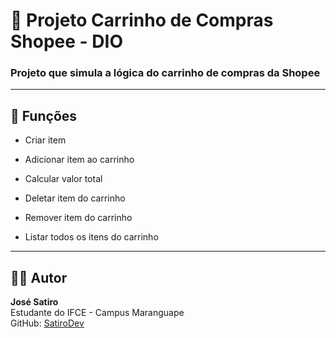# 🛒 Projeto Carrinho de Compras Shopee - DIO
### Projeto que simula a lógica do carrinho de compras da Shopee

---

## 📌 Funções
- Criar item

- Adicionar item ao carrinho

- Calcular valor total

- Deletar item do carrinho

- Remover item do carrinho

- Listar todos os itens do carrinho



---

## 🙋‍♂️ Autor

**José Satiro**  
Estudante do IFCE - Campus Maranguape  
GitHub: [SatiroDev](https://github.com/SatiroDev)